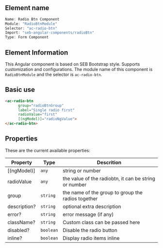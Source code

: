## Element name
```javascript
Name: Radio Btn Component
Module: "RadioBtnModule"
Selector: "ac-radio-btn"
Import: "seb-angular-components/radioBtn"
Type: Form Component
```

## Element Information 
This Angular component is based on SEB Bootstrap style. Supports customization and configurations. The module name of this component is `RadioBtnModule` and the selector is `ac-radio-btn`.

## Basic use
```html
<ac-radio-btn
      group="radioBtnGroup"
      label="Single radio first"
      radioValue="first"
      [(ngModel)]="radioNgValue">
</ac-radio-btn>  
```

## Properties
These are the current available properties:

| Property     | Type      | Descrition                                            |
| ------------ | --------- | ----------------------------------------------------- |
| [(ngModel)]  | `any`     | string or number                                      |
| radioValue   | `any`     | the value of the radiobtn, it can be string or number |
| group        | `string`  | the name of the group to group the radios together    |
| description? | `string`  | optional extra description                            |
| error?       | `string`  | error message (if any)                                |
| className?   | `string`  | Custom class can be passed here                       |
| disabled?    | `boolean` | Disable the radio button                              |
| inline?      | `boolean` | Display radio items inline                            |
